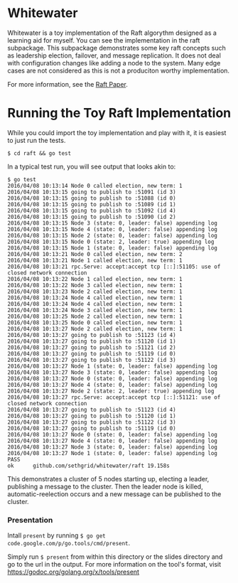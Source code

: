 # Whitewater

Whitewater is a toy implementation of the Raft algorythm designed as a learning aid for myself.
You can see the implementation in the raft subpackage.
This subpackage demonstrates some key raft concepts such as leadership election, failover, and message replication.
It does not deal with configuration changes like adding a node to the system. 
Many edge cases are not considered as this is not a produciton worthy implementation.

For more information, see the [Raft Paper](https://ramcloud.stanford.edu/raft.pdf).

# Running the Toy Raft Implementation

While you could import the toy implementation and play with it, it is easiest to just run the tests.
```
$ cd raft && go test
```
In a typical test run, you will see output that looks akin to:
```
$ go test
2016/04/08 10:13:14 Node 0 called election, new term: 1
2016/04/08 10:13:15 going to publish to :51091 (id 3)
2016/04/08 10:13:15 going to publish to :51088 (id 0)
2016/04/08 10:13:15 going to publish to :51089 (id 1)
2016/04/08 10:13:15 going to publish to :51092 (id 4)
2016/04/08 10:13:15 going to publish to :51090 (id 2)
2016/04/08 10:13:15 Node 3 (state: 0, leader: false) appending log
2016/04/08 10:13:15 Node 4 (state: 0, leader: false) appending log
2016/04/08 10:13:15 Node 2 (state: 0, leader: false) appending log
2016/04/08 10:13:15 Node 0 (state: 2, leader: true) appending log
2016/04/08 10:13:15 Node 1 (state: 0, leader: false) appending log
2016/04/08 10:13:21 Node 0 called election, new term: 2
2016/04/08 10:13:21 Node 1 called election, new term: 1
2016/04/08 10:13:21 rpc.Serve: accept:accept tcp [::]:51105: use of closed network connection
2016/04/08 10:13:22 Node 1 called election, new term: 1
2016/04/08 10:13:22 Node 3 called election, new term: 1
2016/04/08 10:13:23 Node 2 called election, new term: 1
2016/04/08 10:13:24 Node 4 called election, new term: 1
2016/04/08 10:13:24 Node 4 called election, new term: 1
2016/04/08 10:13:24 Node 3 called election, new term: 1
2016/04/08 10:13:25 Node 2 called election, new term: 1
2016/04/08 10:13:25 Node 0 called election, new term: 1
2016/04/08 10:13:27 Node 2 called election, new term: 1
2016/04/08 10:13:27 going to publish to :51123 (id 4)
2016/04/08 10:13:27 going to publish to :51120 (id 1)
2016/04/08 10:13:27 going to publish to :51121 (id 2)
2016/04/08 10:13:27 going to publish to :51119 (id 0)
2016/04/08 10:13:27 going to publish to :51122 (id 3)
2016/04/08 10:13:27 Node 1 (state: 0, leader: false) appending log
2016/04/08 10:13:27 Node 3 (state: 0, leader: false) appending log
2016/04/08 10:13:27 Node 0 (state: 0, leader: false) appending log
2016/04/08 10:13:27 Node 4 (state: 0, leader: false) appending log
2016/04/08 10:13:27 Node 2 (state: 2, leader: true) appending log
2016/04/08 10:13:27 rpc.Serve: accept:accept tcp [::]:51121: use of closed network connection
2016/04/08 10:13:27 going to publish to :51123 (id 4)
2016/04/08 10:13:27 going to publish to :51120 (id 1)
2016/04/08 10:13:27 going to publish to :51122 (id 3)
2016/04/08 10:13:27 going to publish to :51119 (id 0)
2016/04/08 10:13:27 Node 0 (state: 0, leader: false) appending log
2016/04/08 10:13:27 Node 4 (state: 0, leader: false) appending log
2016/04/08 10:13:27 Node 3 (state: 0, leader: false) appending log
2016/04/08 10:13:27 Node 1 (state: 0, leader: false) appending log
PASS
ok  	github.com/sethgrid/whitewater/raft	19.158s
```
This demonstrates a cluster of 5 nodes starting up, electing a leader, publishing a message to the cluster.
Then the leader node is killed, automatic-reelection occurs and a new message can be published to the cluster.

### Presentation

Intall `present` by running `$ go get code.google.com/p/go.tools/cmd/present`.

Simply run `$ present` from within this directory or the slides directory and go to the url in the output.
For more information on the tool's format, visit https://godoc.org/golang.org/x/tools/present